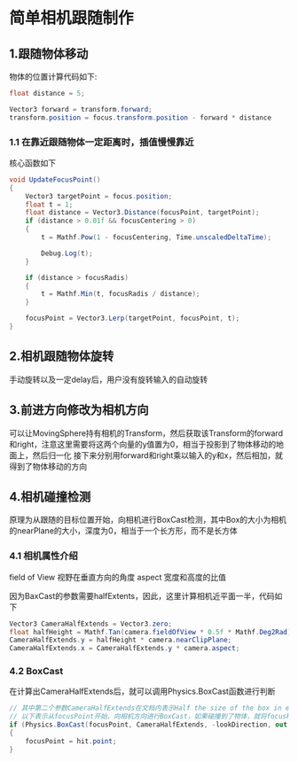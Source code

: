 # 简单相机跟随制作

## 1.跟随物体移动

物体的位置计算代码如下:
```csharp
float distance = 5;

Vector3 forward = transform.forward;
transform.position = focus.transform.position - forward * distance
```

### 1.1 在靠近跟随物体一定距离时，插值慢慢靠近

核心函数如下
```csharp
void UpdateFocusPoint()
{
    Vector3 targetPoint = focus.position;
    float t = 1;
    float distance = Vector3.Distance(focusPoint, targetPoint);
    if (distance > 0.01f && focusCentering > 0)
    {
        t = Mathf.Pow(1 - focusCentering, Time.unscaledDeltaTime);

        Debug.Log(t);
    }

    if (distance > focusRadis)
    {
        t = Mathf.Min(t, focusRadis / distance);
    }

    focusPoint = Vector3.Lerp(targetPoint, focusPoint, t);
}
```


## 2.相机跟随物体旋转

手动旋转以及一定delay后，用户没有旋转输入的自动旋转

## 3.前进方向修改为相机方向

可以让MovingSphere持有相机的Transform，然后获取该Transform的forward和right，注意这里需要将这两个向量的y值置为0，相当于投影到了物体移动的地面上，然后归一化
接下来分别用forward和right乘以输入的y和x，然后相加，就得到了物体移动的方向

## 4.相机碰撞检测
原理为从跟随的目标位置开始，向相机进行BoxCast检测，其中Box的大小为相机的nearPlane的大小，深度为0，相当于一个长方形，而不是长方体

### 4.1 相机属性介绍
field of View 视野在垂直方向的角度
aspect 宽度和高度的比值

因为BaxCast的参数需要halfExtents，因此，这里计算相机近平面一半，代码如下
```csharp
Vector3 CameraHalfExtends = Vector3.zero;
float halfHeight = Mathf.Tan(camera.fieldOfView * 0.5f * Mathf.Deg2Rad);
CameraHalfExtends.y = halfHeight * camera.nearClipPlane;
CameraHalfExtends.x = CameraHalfExtends.y * camera.aspect;
```

### 4.2 BoxCast
在计算出CameraHalfExtends后，就可以调用Physics.BoxCast函数进行判断
```csharp
// 其中第二个参数CameraHalfExtends在文档内表示Half the size of the box in each dimension.
// 以下表示从focusPoint开始，向相机方向进行BoxCast，如果碰撞到了物体，就将focusPoint设置为碰撞点
if (Physics.BoxCast(focusPoint, CameraHalfExtends, -lookDirection, out RaycastHit hit, transform.rotation, distance))
{
    focusPoint = hit.point;
}
```